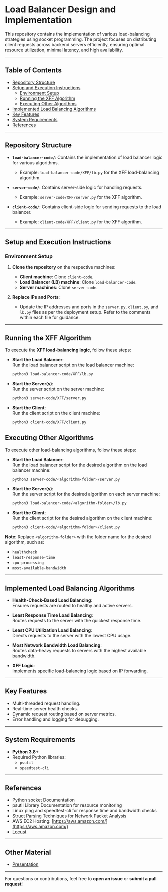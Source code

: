 # Load Balancer Design and Implementation

This repository contains the implementation of various load-balancing strategies using socket programming. The project focuses on distributing client requests across backend servers efficiently, ensuring optimal resource utilization, minimal latency, and high availability.

---

## Table of Contents
- [Repository Structure](#repository-structure)
- [Setup and Execution Instructions](#setup-and-execution-instructions)
  - [Environment Setup](#environment-setup)
  - [Running the XFF Algorithm](#running-the-xff-algorithm)
  - [Executing Other Algorithms](#executing-other-algorithms)
- [Implemented Load Balancing Algorithms](#implemented-load-balancing-algorithms)
- [Key Features](#key-features)
- [System Requirements](#system-requirements)
- [References](#references)

---

## Repository Structure

- **`load-balancer-code/`**: Contains the implementation of load balancer logic for various algorithms.
  - Example: `load-balancer-code/XFF/lb.py` for the XFF load-balancing algorithm.
  
- **`server-code/`**: Contains server-side logic for handling requests.
  - Example: `server-code/XFF/server.py` for the XFF algorithm.

- **`client-code/`**: Contains client-side logic for sending requests to the load balancer.
  - Example: `client-code/XFF/client.py` for the XFF algorithm.

---

## Setup and Execution Instructions

### Environment Setup

1. **Clone the repository** on the respective machines:
   - **Client machine**: Clone `client-code`.
   - **Load Balancer (LB) machine**: Clone `load-balancer-code`.
   - **Server machines**: Clone `server-code`.

2. **Replace IPs and Ports**:
   - Update the IP addresses and ports in the `server.py`, `client.py`, and `lb.py` files as per the deployment setup. Refer to the comments within each file for guidance.

---

## Running the XFF Algorithm

To execute the **XFF load-balancing logic**, follow these steps:

- **Start the Load Balancer**:  
  Run the load balancer script on the load balancer machine:  
  ```bash
  python3 load-balancer-code/XFF/lb.py
- **Start the Server(s)**:  
  Run the server script on the server machine:  
  ```bash
  python3 server-code/XFF/server.py
- **Start the Client**:  
  Run the client script on the client machine:  
  ```bash
  python3 client-code/XFF/client.py
## Executing Other Algorithms

To execute other load-balancing algorithms, follow these steps:

- **Start the Load Balancer**:  
  Run the load balancer script for the desired algorithm on the load balancer machine:  
  ```bash
  python3 server-code/<algorithm-folder>/server.py
- **Start the Server(s)**:  
  Run the server script for the desired algorithm on each server machine:  
  ```bash
  python3 load-balancer-code/<algorithm-folder>/lb.py
- **Start the Client**:  
  Run the client script for the desired algorithm on the client machine: 
  ```bash
  python3 client-code/<algorithm-folder>/client.py
**Note**: Replace `<algorithm-folder>` with the folder name for the desired algorithm, such as:
- `healthcheck`
- `least-response-time`
- `cpu-processing`
- `most-available-bandwidth`

---

## Implemented Load Balancing Algorithms

- **Health-Check-Based Load Balancing**:  
  Ensures requests are routed to healthy and active servers.

- **Least Response Time Load Balancing**:  
  Routes requests to the server with the quickest response time.

- **Least CPU Utilization Load Balancing**:  
  Directs requests to the server with the lowest CPU usage.

- **Most Network Bandwidth Load Balancing**:  
  Routes data-heavy requests to servers with the highest available bandwidth.

- **XFF Logic**:  
  Implements specific load-balancing logic based on IP forwarding.

---

## Key Features

- Multi-threaded request handling.
- Real-time server health checks.
- Dynamic request routing based on server metrics.
- Error handling and logging for debugging.

---

## System Requirements

- **Python 3.8+**
- Required Python libraries:
  - `psutil`
  - `speedtest-cli`

---
## References

- Python socket Documentation
- psutil Library Documentation for resource monitoring
- Linux ping and speedtest-cli for response time and bandwidth checks
- Struct Parsing Techniques for Network Packet Analysis
- AWS EC2 Hosting: [https://aws.amazon.com/](https://aws.amazon.com/)
- [Locust](https://locust.io/)

---
## Other Material  
- [Presentation](https://tinyurl.com/lb-presentation)  

---
For questions or contributions, feel free to **open an issue** or **submit a pull request**!
